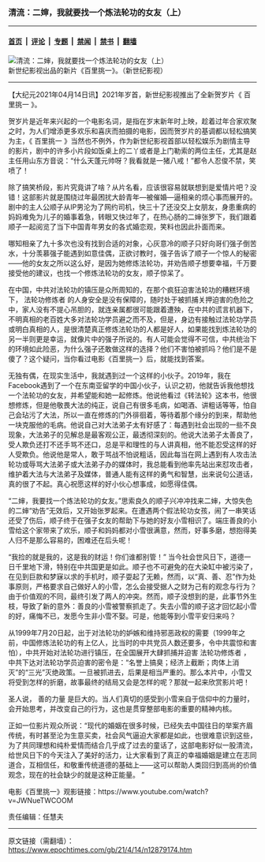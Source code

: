 ### 清流：二婶，我就要找一个炼法轮功的女友（上）

---

#### [首页](../../../..?n12879174) &nbsp;|&nbsp; [评论](../../../../../epoch-comment?n12879174) &nbsp;|&nbsp; [专题](../../../../../epoch-special?n12879174) &nbsp;|&nbsp; [禁闻](../../../../../epoch-news?n12879174) &nbsp;|&nbsp; [禁书](../../../../../books?n12879174) &nbsp;|&nbsp; [翻墙](https://github.com/gfw-breaker/nogfw/blob/master/README.md?n12879174)


<div><img alt="清流：二婶，我就要找一个炼法轮功的女友（上）" class="attachment-djy_600_400 size-djy_600_400 wp-post-image" src="https://i.epochtimes.com/assets/uploads/2021/04/id12879256-cab4a7521808cea06cf80db9fedc4b60-600x400.jpeg"/>
<div class="caption">
 新世纪影视出品的新片《百里挑一》。（新世纪影视）
</div></div><hr/><div class="post_content" id="artbody" itemprop="articleBody">
 <!-- article content begin -->
 <p>
  【大纪元2021年04月14日讯】2021年岁首，新世纪影视推出了全新贺岁片《
  <ok href="https://www.epochtimes.com/gb/tag/%E7%99%BE%E9%87%8C%E6%8C%91%E4%B8%80.html">
   百里挑一
  </ok>
  》。
 </p>
 <p>
  贺岁片是近年来兴起的一个电影名词，是指在岁末新年时上映，趁着过年合家欢聚之时，为人们增添更多欢乐和喜庆而拍摄的电影，因而贺岁片的基调都以轻松搞笑为主，《
  <ok href="https://www.epochtimes.com/gb/tag/%E7%99%BE%E9%87%8C%E6%8C%91%E4%B8%80.html">
   百里挑一
  </ok>
  》当然也不例外，作为新世纪影视首部以轻松娱乐为剧情主导的影片，剧中的许多小片段如饭桌上的二丫或者是上门勒索的两位主任，尤其是赵主任用山东方音说：“什么天蓬元帅呀？我看就是一猪八戒！”都令人忍俊不禁，笑喷了！
 </p>
 <p>
  除了搞笑桥段，影片究竟讲了啥？从片名看，应该很容易就联想到是爱情片吧？没错！这部影片就是围绕过年最困扰大龄青年—被催婚—逼相亲的烦心事而展开的。剧中的主人公顺子从IP男沦为了网约司机，快三十了还没交上女朋友，身患重病的妈妈难免为儿子的婚事着急，转眼又快过年了，在热心肠的二婶张罗下，我们跟着顺子一起阅览了当下中国青年男女的各式婚恋观，笑料也因此扑面而来。
 </p>
 <p>
  哪知相亲了九十多次也没有找到合适的对象，心灰意冷的顺子只好向哥们强子倒苦水，十分羡慕强子能遇到如意佳偶，正欲讨教时，强子告诉了顺子一个惊人的秘密——他的女友之所以这么好，是因为她修炼法轮功，并劝告顺子想要幸福，千万要接受他的建议，也找一个修炼法轮功的女友，顺子惊呆了。
 </p>
 <p>
  在中国，中共对法轮功的镇压是众所周知的，在那个疯狂迫害法轮功的糟糕环境下，
  <ok href="https://www.epochtimes.com/gb/tag/%E6%B3%95%E8%BD%AE%E5%8A%9F%E4%BF%AE%E7%82%BC%E8%80%85.html">
   法轮功修炼者
  </ok>
  的人身安全是没有保障的，随时处于被抓捕关押迫害的危险之中，家人没有不提心吊胆的，就连亲属都很可能跟着遭殃，在中共的谎言机器下，不明真相的老百姓大多对法轮功学员避之而不及，但是，身边有接触过法轮功学员或明白真相的人，是很清楚真正修炼法轮功的人都是好人，如果能找到炼法轮功的另一半则更是幸运，就像片中的强子所说的。有人可能会觉得不可信，中共统治下的环境如此险恶，为什么强子还敢做这样的选择？他们不害怕被抓吗？他们是不是傻了？这个疑问，当你看过电影《百里挑一》后，就能找到答案。
 </p>
 <p>
  无独有偶，在现实生活中，我就遇到过一个这样的小伙子。2019年，我在Facebook遇到了一个在东南亚留学的中国小伙子，认识之初，他就告诉我他想找一个法轮功的女友，并希望能和她一起修炼。他说他看过《转法轮》这本书，他很想修炼，但是他敬畏大法的纯正，说自己有很多毛病，如喝酒、讲粗话等等，怕自己会玷污了大法，所以一直在修炼的门外徘徊着，等待着那个缘分的到来，帮助他一块克服他的毛病。他说自己对大法弟子太有好感了：每遇到社会出现的一些不良现象，大法弟子的见解总是最客观公正，最透彻深刻的。他说大法弟子太善良了，受人欺负还打不还手骂不还口，总是平和理性的与人讲真相，他不能忍受这样的好人受欺负。他说他是常人，敢于骂战不怕说粗话，因此每当在网上遇到有人攻击法轮功或辱骂大法弟子或大法弟子办的媒体时，我总能看到他率先站出来怼攻击者，维护着大法与大法弟子及媒体，普通人能有这样的勇气和智慧，出来说句公道话，真的很了不起。真心祝愿这样的好小伙心想事成，如愿得佳偶。
 </p>
 <p>
  “二婶，我要找一个炼法轮功的女友。”思索良久的顺子兴冲冲找来二婶，大惊失色的二婶“劝告”无效后，又开始张罗起来。在遭遇两个假法轮功女孩，闹了一串笑话还受了伤后，顺子终于在强子女友的帮助下与她的好友小雪相识了。端庄善良的小雪给这个家带来了欢乐，顺子和妈妈都对小雪很满意，然而，好事多磨，想抱得美人归不是那么容易的，困难还在后头呢！
 </p>
 <p>
  “我捡的就是我的，这是我的财运！你们谁都别管！” 当今社会世风日下，道德一日千里地下滑，特别在中共国更是如此。顺子也不可避免的在大染缸中被污染了，在见到巨款和梦寐以求的手机时，顺子耍起了无赖，然而，以“真、善、忍”作为处事原则，严格要求自己做好人的小雪，怎么会接受据人之财为己有的观念与行为？由于价值观的不同，最终引发了两人的冲突。然而，顺子没想到的是，此事节外生枝，导致了新的意外：善良的小雪被警察抓走了。失去小雪的顺子这才回忆起小雪的好，痛悔不已，发愿今生非小雪不娶。可是，他能等到小雪平安归来吗？
 </p>
 <p>
  从1999年7月20日起，出于对法轮功的妒嫉和维持邪恶政权的需要（1999年之前，中国修炼法轮功的有上亿人，比当时的中共党员人数还要多，令中共震惊和害怕），中共开始对法轮功进行镇压，在全国展开大肆抓捕并迫害
  <ok href="https://www.epochtimes.com/gb/tag/%E6%B3%95%E8%BD%AE%E5%8A%9F%E4%BF%AE%E7%82%BC%E8%80%85.html">
   法轮功修炼者
  </ok>
  ，中共下达对法轮功学员迫害的密令是：“名誉上搞臭；经济上截断；肉体上消灭”的“三光”灭绝政策。一旦被抓进去，后果是相当严重的。那么本片中，小雪又将受到怎样的折磨，故事最终的结局又会是怎样的呢？那就一起来欣赏影片吧！
 </p>
 <p>
  圣人说，
  <ok href="https://www.epochtimes.com/gb/tag/%E5%96%84%E7%9A%84%E5%8A%9B%E9%87%8F.html">
   善的力量
  </ok>
  是巨大的。当人们真切的感受到小雪来自于信仰中的力量时，会开始思考，并改变自己的行为，这也是贯穿整部电影的重要的精神内核。
 </p>
 <p>
  正如一位影片观众所说：“现代的婚姻在很多时候，已经失去中国往日的举案齐眉传统，有时甚至沦为生意买卖，社会风气逼迫大家都是如此，也很难意识到这些，为了共同理想和纯朴爱情而结合几乎成了过去的童话了，这部电影好似一股清流，给世风日下的今天注入了美好的活力，让大家看到了真正的幸福婚姻是建立在志同道合，互相信任，和敬重传统道德的基础上——这可以帮助人类回归到高尚的价值观念，现在的社会缺少的就是这种正能量。 ”
 </p>
 <p>
  电影《百里挑一》观影链接：https://www.youtube.com/watch?v=JWNueTWCOOM
 </p>
 <p>
  责任编辑：任慧夫
 </p>
 <!-- article content end -->
 <div id="below_article_ad">
 </div>
</div>


---

原文链接（需翻墙）：https://www.epochtimes.com/gb/21/4/14/n12879174.htm